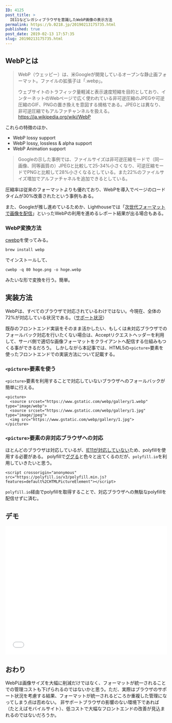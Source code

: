 ```yaml
---
ID: 4125
post_title: >
  IE11などレガシィブラウザを意識したWebP画像の表示方法
permalink: https://b.0218.jp/20190213175735.html
published: true
post_date: 2019-02-13 17:57:35
slug: 20190213175735.html
---
```

<h2>WebPとは</h2>

<blockquote>
  WebP（ウェッピー）は、米Googleが開発しているオープンな静止画フォーマット。ファイルの拡張子は「.webp」。
  
  ウェブサイトのトラフィック量軽減と表示速度短縮を目的としており、インターネットのWebページで広く使われている非可逆圧縮のJPEGや可逆圧縮のGIF、PNGの置き換えを意図する規格である。JPEGとは異なり、非可逆圧縮でもアルファチャンネルを扱える。
  <a href="https://ja.wikipedia.org/wiki/WebP">https://ja.wikipedia.org/wiki/WebP</a>
</blockquote>

これらの特徴のほか、

<ul>
<li>WebP lossy support</li>
<li>WebP lossy, lossless &amp; alpha support</li>
<li>WebP Animation support</li>
</ul>

<blockquote>
  Googleの示した事例では、ファイルサイズは非可逆圧縮モードで（同一画像、同等画質の）JPEGと比較して25-34%小さくなり、可逆圧縮モードでPNGと比較して28%小さくなるとしている。また22%のファイルサイズ増加でアルファチャネルを追加できるとしている。
</blockquote>

圧縮率は従来のフォーマットよりも優れており、WebPを導入でページのロードタイムが30%改善されたという事例もある。

また、Googleが推し進めているためか、Lighthouseでは「<a href="https://developers.google.com/web/tools/lighthouse/audits/webp">次世代フォーマットで画像を配信</a>」といったWebPの利用を進めるレポート結果が出る場合もある。

<h3>WebP変換方法</h3>

<a href="https://developers.google.com/speed/webp/docs/cwebp">cwebp</a>を使ってみる。

<pre><code>brew install webp
</code></pre>

でインストールして、

<pre><code>cwebp -q 80 hoge.png -o hoge.webp
</code></pre>

みたいな形で変換を行う。簡単。

<h2>実装方法</h2>

WebPは、すべてのブラウザで対応されているわけではない。今現在、全体の72%が対応している状況である。（<a href="https://caniuse.com/#feat=webp">サポート状況</a>）

既存のフロントエンド実装をそのまま活かしたい、もしくは未対応ブラウザでのフォールバック対応を行いたくない場合は、Acceptリクエストヘッダーを利用して、サーバ側で適切な画像フォーマットをクライアントへ配信する仕組みもつくる事ができるだろう。
しかしながら本記事では、HTML5の<code>&lt;picture&gt;</code>要素を使ったフロントエンドでの実装方法について記載する。

<h3><code>&lt;picture&gt;</code>要素を使う</h3>

<code>&lt;picture&gt;</code>要素を利用することで対応していないブラウザへのフォールバックが簡単に行える。

<pre><code class="language-html">&lt;picture&gt;
  &lt;source srcset="https://www.gstatic.com/webp/gallery/1.webp" type="image/webp"&gt;
  &lt;source srcset="https://www.gstatic.com/webp/gallery/1.jpg" type="image/jpeg"&gt; 
  &lt;img src="https://www.gstatic.com/webp/gallery/1.jpg"&gt;
&lt;/picture&gt;
</code></pre>

<h3><code>&lt;picture&gt;</code>要素の非対応ブラウザへの対応</h3>

ほとんどのブラウザは対応しているが、<a href="https://caniuse.com/#feat=picture">IE11が対応していない</a>ため、polyfillを使用する必要がある。
polyfillで<a href="https://www.google.com/search?q=picture+polyfill">ググる</a>と色々と出てくるのだが、<code>polyfill.io</code>を利用していきたいと思う。

<pre><code class="html">&lt;script crossorigin="anonymous" src="https://polyfill.io/v3/polyfill.min.js?features=default%2CHTMLPictureElement"&gt;&lt;/script&gt;
</code></pre>

<code>polyfill.io</code>経由でpolyfillを取得することで、対応ブラウザへの無駄なpolyfillを配信せずに済む。

<h2>デモ</h2>

<iframe height="400" style="width: 100%;" scrolling="no" title="Cases using WebP images" src="//codepen.io/hiro0218/embed/RvyELw/?height=265&theme-id=light&default-tab=result" frameborder="no" allowtransparency="true" allowfullscreen="true">
  See the Pen <a href='https://codepen.io/hiro0218/pen/RvyELw/'>Cases using WebP images</a> by hiro
  (<a href='https://codepen.io/hiro0218'>@hiro0218</a>) on <a href='https://codepen.io'>CodePen</a>.
</iframe>

<h2>おわり</h2>

WebPは画像サイズを大幅に削減だけではなく、フォーマットが統一されることでの管理コストも下げられるのではないかと思う。ただ、実際はブラウザのサポート状況を考慮する結果、フォーマットが統一されるどころか重複した管理になってしまう点は否めない。
非サポートブラウザの影響のない環境下であれば（たとえばモバイルサイト）、低コストで大幅なフロントエンドの改善が見込まれるのではないだろうか。